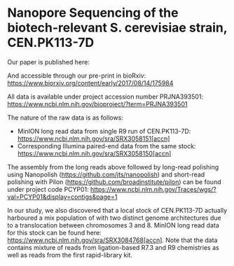 # Nanopore Sequencing of the biotech-relevant S. cerevisiae strain, CEN.PK113-7D

Our paper is published here: 

And accessible through our pre-print in bioRxiv: https://www.biorxiv.org/content/early/2017/08/14/175984

All data is available under project accession number PRJNA393501: https://www.ncbi.nlm.nih.gov/bioproject/?term=PRJNA393501

The nature of the raw data is as follows:
  - MinION long read data from single R9 run of CEN.PK113-7D: https://www.ncbi.nlm.nih.gov/sra/SRX3058151[accn]
  - Corresponding Illumina paired-end data from the same stock: https://www.ncbi.nlm.nih.gov/sra/SRX3058150[accn]
  
The assembly from the long reads above followed by long-read polishing using Nanopolish (https://github.com/jts/nanopolish) and short-read polishing with Pilon (https://github.com/broadinstitute/pilon) can be found under project code PCYP01: https://www.ncbi.nlm.nih.gov/Traces/wgs/?val=PCYP01&display=contigs&page=1
  
In our study, we also discovered that a local stock of CEN.PK113-7D actually harboured a mix population of with two distinct genome architectures due to a translocation between chromosomes 3 and 8. MinION long read data for this stock can be found here: https://www.ncbi.nlm.nih.gov/sra/SRX3084768[accn]. Note that the data contains mixture of reads from ligation-based R7.3 and R9 chemistries as well as reads from the first rapid-library kit. 
